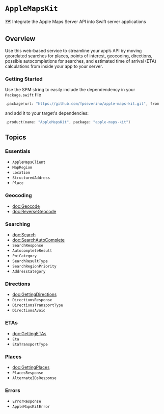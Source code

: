 # ``AppleMapsKit``

🗺️ Integrate the Apple Maps Server API into Swift server applications

## Overview

Use this web-based service to streamline your app’s API by moving georelated searches for places, points of interest, geocoding, directions, possible autocompletions for searches, and estimated time of arrival (ETA) calculations from inside your app to your server.

### Getting Started

Use the SPM string to easily include the dependendency in your `Package.swift` file

```swift
.package(url: "https://github.com/fpseverino/apple-maps-kit.git", from: "1.0.0-rc.1")
```

and add it to your target's dependencies:

```swift
.product(name: "AppleMapsKit", package: "apple-maps-kit")
```

## Topics

### Essentials

- ``AppleMapsClient``
- ``MapRegion``
- ``Location``
- ``StructuredAddress``
- ``Place``

### Geocoding

- <doc:Geocode>
- <doc:ReverseGeocode>

### Searching

- <doc:Search>
- <doc:SearchAutoComplete>
- ``SearchResponse``
- ``AutocompleteResult``
- ``PoiCategory``
- ``SearchResultType``
- ``SearchRegionPriority``
- ``AddressCategory``

### Directions

- <doc:GettingDirections>
- ``DirectionsResponse``
- ``DirectionsTransportType``
- ``DirectionsAvoid``

### ETAs

- <doc:GettingETAs>
- ``Eta``
- ``EtaTransportType``

### Places

- <doc:GettingPlaces>
- ``PlacesResponse``
- ``AlternateIDsResponse``

### Errors

- ``ErrorResponse``
- ``AppleMapsKitError``
